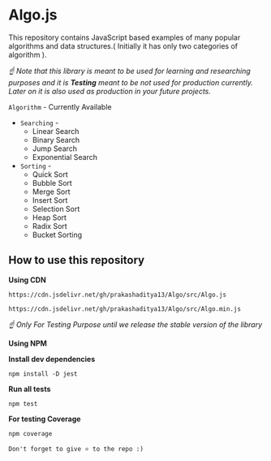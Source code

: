 # Algo.js

This repository contains JavaScript based examples of many
popular algorithms and data structures.( Initially it has only two categories of algorithm ).

*☝ Note that this library is meant to be used for learning and researching purposes
and it is **Testing** meant to be not used for production currently. Later on it is also used as production in your future projects.*

`Algorithm` - Currently Available

* `Searching` - 
   * Linear Search
   * Binary Search
   * Jump Search
   * Exponential Search
* `Sorting` - 
   * Quick Sort
   * Bubble Sort
   * Merge Sort
   * Insert Sort
   * Selection Sort
   * Heap Sort
   * Radix Sort
   * Bucket Sorting

## How to use this repository

**Using CDN**
```
https://cdn.jsdelivr.net/gh/prakashaditya13/Algo/src/Algo.js
```
```
https://cdn.jsdelivr.net/gh/prakashaditya13/Algo/src/Algo.min.js
```
*☝ Only For Testing Purpose until we release the stable version of the library*

**Using NPM**

**Install dev dependencies**

```
npm install -D jest
```

**Run all tests**

```
npm test
```

**For testing Coverage**

```
npm coverage
```

`Don't forget to give ⭐ to the repo :)`

